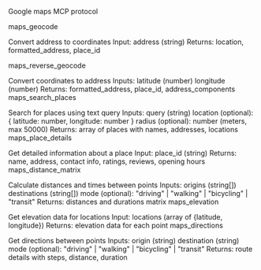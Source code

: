 Google maps MCP protocol

maps_geocode

Convert address to coordinates
Input: address (string)
Returns: location, formatted_address, place_id

maps_reverse_geocode

Convert coordinates to address
Inputs:
latitude (number)
longitude (number)
Returns: formatted_address, place_id, address_components
maps_search_places

Search for places using text query
Inputs:
query (string)
location (optional): { latitude: number, longitude: number }
radius (optional): number (meters, max 50000)
Returns: array of places with names, addresses, locations
maps_place_details

Get detailed information about a place
Input: place_id (string)
Returns: name, address, contact info, ratings, reviews, opening hours
maps_distance_matrix

Calculate distances and times between points
Inputs:
origins (string[])
destinations (string[])
mode (optional): "driving" | "walking" | "bicycling" | "transit"
Returns: distances and durations matrix
maps_elevation

Get elevation data for locations
Input: locations (array of {latitude, longitude})
Returns: elevation data for each point
maps_directions

Get directions between points
Inputs:
origin (string)
destination (string)
mode (optional): "driving" | "walking" | "bicycling" | "transit"
Returns: route details with steps, distance, duration